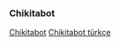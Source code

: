 ### Chikitabot

 [Chikitabot](https://chikitabot.net)
 [Chikitabot türkçe](https://chikitabot.net/tr)

<!--
**ChikitaBot/ChikitaBot** is a ✨ _special_ ✨ repository because its `README.md` (this file) appears on your GitHub profile.

Here are some ideas to get you started:

- 🔭 I’m currently working on ...
- 🌱 I’m currently learning ...
- 👯 I’m looking to collaborate on ...
- 🤔 I’m looking for help with ...
- 💬 Ask me about ...
- 📫 How to reach me: ...
- 😄 Pronouns: ...
- ⚡ Fun fact: ...
-->
